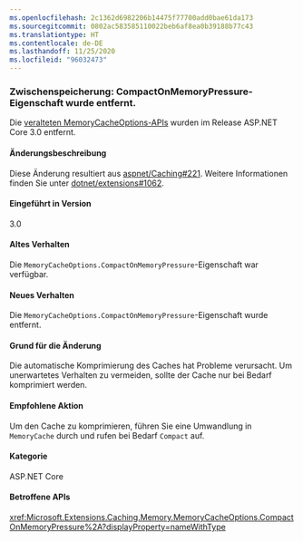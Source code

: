 ```yaml
---
ms.openlocfilehash: 2c1362d6982206b14475f77700add0bae61da173
ms.sourcegitcommit: 0802ac583585110022beb6af8ea0b39188b77c43
ms.translationtype: HT
ms.contentlocale: de-DE
ms.lasthandoff: 11/25/2020
ms.locfileid: "96032473"
---
```

### <a name="caching-compactonmemorypressure-property-removed"></a>Zwischenspeicherung: CompactOnMemoryPressure-Eigenschaft wurde entfernt.

Die [veralteten MemoryCacheOptions-APIs](https://github.com/dotnet/extensions/blob/dc5c593da7b72c82e6fe85abb91d03818f9b700c/src/Caching/Memory/src/MemoryCacheOptions.cs#L17-L18) wurden im Release ASP.NET Core 3.0 entfernt.

#### <a name="change-description"></a>Änderungsbeschreibung

Diese Änderung resultiert aus [aspnet/Caching#221](https://github.com/aspnet/Caching/issues/221). Weitere Informationen finden Sie unter [dotnet/extensions#1062](https://github.com/dotnet/extensions/issues/1062).

#### <a name="version-introduced"></a>Eingeführt in Version

3.0

#### <a name="old-behavior"></a>Altes Verhalten

Die `MemoryCacheOptions.CompactOnMemoryPressure`-Eigenschaft war verfügbar.

#### <a name="new-behavior"></a>Neues Verhalten

Die `MemoryCacheOptions.CompactOnMemoryPressure`-Eigenschaft wurde entfernt.

#### <a name="reason-for-change"></a>Grund für die Änderung

Die automatische Komprimierung des Caches hat Probleme verursacht. Um unerwartetes Verhalten zu vermeiden, sollte der Cache nur bei Bedarf komprimiert werden.

#### <a name="recommended-action"></a>Empfohlene Aktion

Um den Cache zu komprimieren, führen Sie eine Umwandlung in `MemoryCache` durch und rufen bei Bedarf `Compact` auf.

#### <a name="category"></a>Kategorie

ASP.NET Core

#### <a name="affected-apis"></a>Betroffene APIs

<xref:Microsoft.Extensions.Caching.Memory.MemoryCacheOptions.CompactOnMemoryPressure%2A?displayProperty=nameWithType>

<!--

#### Affected APIs

`Overload:Microsoft.Extensions.Caching.Memory.MemoryCacheOptions.CompactOnMemoryPressure`

-->
